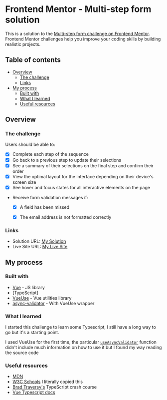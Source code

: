 # Frontend Mentor - Multi-step form solution

This is a solution to the [Multi-step form challenge on Frontend Mentor](https://www.frontendmentor.io/challenges/multistep-form-YVAnSdqQBJ). Frontend Mentor challenges help you improve your coding skills by building realistic projects.  

## Table of contents

- [Overview](#overview)
  - [The challenge](#the-challenge)
  - [Links](#links)
- [My process](#my-process)
  - [Built with](#built-with)
  - [What I learned](#what-i-learned)
  - [Useful resources](#useful-resources)


## Overview

### The challenge

Users should be able to:

- [x] Complete each step of the sequence
- [x] Go back to a previous step to update their selections
- [x] See a summary of their selections on the final step and confirm their order
- [x] View the optimal layout for the interface depending on their device's screen size
- [x] See hover and focus states for all interactive elements on the page
- Receive form validation messages if:
  - [x] A field has been missed
  - [x] The email address is not formatted correctly


### Links

- Solution URL: [My Solution]()
- Live Site URL: [My Live Site](https://rodrfct.github.io/multi-step-form/)

## My process

### Built with

- [Vue](https://vuejs.org/) - JS library
- [TypeScript]
- [VueUse](https.//vueuse.org) - Vue utilities library
- [async-validator](https://github.com/yiminghe/async-validator) - With VueUse wrapper



### What I learned

I started this challenge to learn some Typescript, I still have a long way to go but it's a starting point.

I used VueUse for the first time, the particular [`useAsyncValidator`](https://vueuse.org/integrations/useAsyncValidator/#useasyncvalidator) function didn't include much information on how to use it but I found my way reading the source code


### Useful resources

- [MDN](https://developer.mozilla.org/en-US/)
- [W3C Schools](https://www.w3schools.com/howto/howto_css_switch.asp) I literally copied this
- [Brad Traversy's](https://www.youtube.com/watch?v=BCg4U1FzODs) TypeScript crash course
- [Vue Typescript docs](https://vuejs.org/guide/typescript/composition-api.html)

